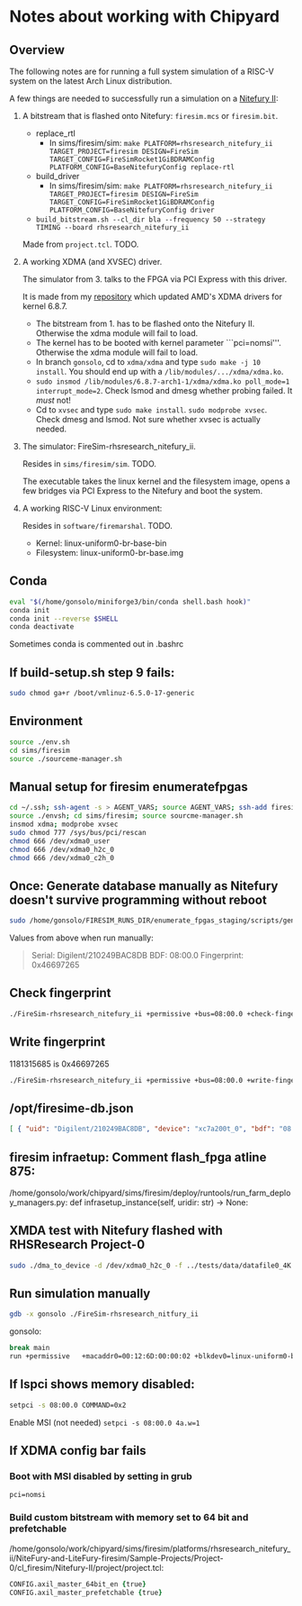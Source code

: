 # Notes about working with Chipyard

## Overview
The following notes are for running a full system simulation of a RISC-V system on the latest Arch Linux distribution.

A few things are needed to successfully run a simulation on a [Nitefury II](https://www.amazon.com/dp/B0B9FMBF6C):

1. A bitstream that is flashed onto Nitefury: ```firesim.mcs``` or ```firesim.bit```.

   - replace_rtl
     - In sims/firesim/sim: ```make PLATFORM=rhsresearch_nitefury_ii TARGET_PROJECT=firesim DESIGN=FireSim TARGET_CONFIG=FireSimRocket1GiBDRAMConfig PLATFORM_CONFIG=BaseNitefuryConfig replace-rtl```
   - build_driver
     - In sims/firesim/sim: ```make PLATFORM=rhsresearch_nitefury_ii TARGET_PROJECT=firesim DESIGN=FireSim TARGET_CONFIG=FireSimRocket1GiBDRAMConfig PLATFORM_CONFIG=BaseNitefuryConfig driver```
   - ```build_bitstream.sh --cl_dir bla --frequency 50 --strategy TIMING --board rhsresearch_nitefury_ii```

   Made from ```project.tcl```. TODO.

2. A working XDMA (and XVSEC) driver.

   The simulator from 3. talks to the FPGA via PCI Express with this driver.
   
   It is made from my [repository](https://github.com/gonsolo/dma_ip_drivers/tree/gonsolo) which updated AMD's XDMA
   drivers for kernel 6.8.7.

   - The bitstream from 1. has to be flashed onto the Nitefury II. Otherwise the xdma module will fail to load.
   - The kernel has to be booted with kernel parameter ```pci=nomsi'''. Otherwise the xdma module will fail to load.
   - In branch ```gonsolo```, cd to ```xdma/xdma``` and type ```sudo make -j 10 install```. You should end up
     with a ```/lib/modules/.../xdma/xdma.ko```.
   - ```sudo insmod /lib/modules/6.8.7-arch1-1/xdma/xdma.ko poll_mode=1 interrupt_mode=2```. Check lsmod and dmesg
     whether probing failed. It *must* not!
   - Cd to ```xvsec``` and type ```sudo make install```. ```sudo modprobe xvsec```. Check dmesg and lsmod.
     Not sure whether xvsec is actually needed.

4. The simulator: FireSim-rhsresearch_nitefury_ii.

   Resides in ```sims/firesim/sim```. TODO.

   The executable takes the linux kernel and the filesystem image, opens a few bridges via PCI Express to the Nitefury
   and boot the system.

5. A working RISC-V Linux environment:

   Resides in ```software/firemarshal```. TODO.

   * Kernel: linux-uniform0-br-base-bin
   * Filesystem: linux-uniform0-br-base.img

## Conda
```bash
eval "$(/home/gonsolo/miniforge3/bin/conda shell.bash hook)"
conda init
conda init --reverse $SHELL
conda deactivate
```
Sometimes conda is commented out in .bashrc

## If build-setup.sh step 9 fails:
```bash
sudo chmod ga+r /boot/vmlinuz-6.5.0-17-generic
```

## Environment
```bash
source ./env.sh
cd sims/firesim
source ./sourceme-manager.sh
```

## Manual setup for firesim enumeratefpgas
```bash
cd ~/.ssh; ssh-agent -s > AGENT_VARS; source AGENT_VARS; ssh-add firesim.pem
source ./envsh; cd sims/firesim; source sourcme-manager.sh
insmod xdma; modprobe xvsec
sudo chmod 777 /sys/bus/pci/rescan
chmod 666 /dev/xdma0_user
chmod 666 /dev/xdma0_h2c_0 
chmod 666 /dev/xdma0_c2h_0 
```

## Once: Generate database manually as Nitefury doesn't survive programming without reboot
```bash
sudo /home/gonsolo/FIRESIM_RUNS_DIR/enumerate_fpgas_staging/scripts/generate-fpga-db.py --bitstream ../rhsresearch_nitefury_ii/firesim.bit --driver ../FireSim-rhsresearch_nitefury_ii --out-db-json /opt/firesim-db.json --vivado-bin /tools/Xilinx/Vivado_Lab/2023.2/bin/vivado_lab --hw-server-bin /tools/Xilinx/Vivado_Lab/2023.2/bin/hw_server
```

Values from above when run manually:

> Serial: Digilent/210249BAC8DB
> BDF: 08:00.0
> Fingerprint: 0x46697265

## Check fingerprint
```bash
./FireSim-rhsresearch_nitefury_ii +permissive +bus=08:00.0 +check-fingerprint +permissive-off +prog0=none
```

## Write fingerprint
1181315685 is 0x46697265
```bash
./FireSim-rhsresearch_nitefury_ii +permissive +bus=08:00.0 +write-fingerprint=1181315685 +permissive-off +prog0=none
```

## /opt/firesime-db.json
```json
[ { "uid": "Digilent/210249BAC8DB", "device": "xc7a200t_0", "bdf": "08:00.0" } ]
```

## firesim infraetup: Comment flash_fpga atline 875:
/home/gonsolo/work/chipyard/sims/firesim/deploy/runtools/run_farm_deploy_managers.py:    def infrasetup_instance(self, uridir: str) -> None:

## XMDA test with Nitefury flashed with RHSResearch Project-0
```bash
sudo ./dma_to_device -d /dev/xdma0_h2c_0 -f ../tests/data/datafile0_4K.bin -s 1024 -a 0 -c 1
```

## Run simulation manually
```bash
gdb -x gonsolo ./FireSim-rhsresearch_nitfury_ii
```

gonsolo:
```bash
break main
run +permissive   +macaddr0=00:12:6D:00:00:02 +blkdev0=linux-uniform0-br-base.img +niclog0=niclog0 +blkdev-log0=blkdev-log0  +trace-select=1 +trace-start=0 +trace-end=-1 +trace-output-format=0 +dwarf-file-name=linux-uniform0-br-base-bin-dwarf +autocounter-readrate=0 +autocounter-filename-base=AUTOCOUNTERFILE  +print-start=0 +print-end=-1 +linklatency0=6405 +netbw0=200 +shmemportname0=default  +domain=0x0000 +bus=0x08 +device=0x00 +function=0x0 +bar=0x0 +pci-vendor=0x10ee +pci-device=0x903f +permissive-off +prog0=linux-uniform0-br-base-bin
```

## If lspci shows memory disabled:
```bash
setpci -s 08:00.0 COMMAND=0x2
```

Enable MSI (not needed) ```setpci -s 08:00.0 4a.w=1```

## If XDMA config bar fails
### Boot with MSI disabled by setting in grub
```pci=nomsi```

### Build custom bitstream with memory set to 64 bit and prefetchable
/home/gonsolo/work/chipyard/sims/firesim/platforms/rhsresearch_nitefury_ii/NiteFury-and-LiteFury-firesim/Sample-Projects/Project-0/cl_firesim/Nitefury-II/project/project.tcl:
```tcl
CONFIG.axil_master_64bit_en {true}
CONFIG.axil_master_prefetchable {true}
```
